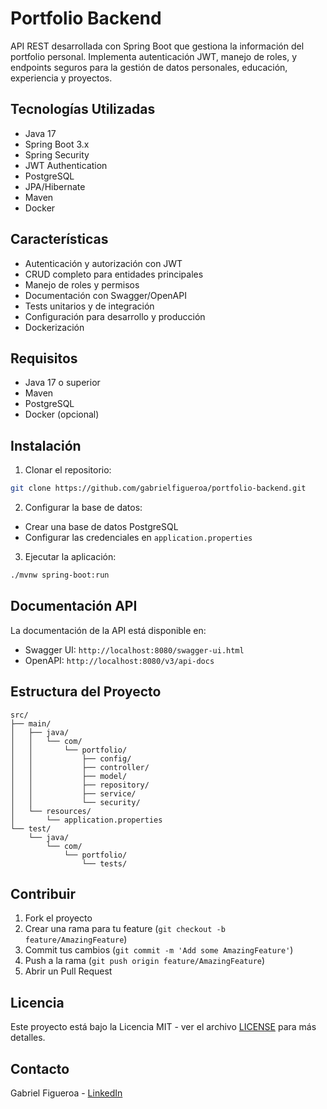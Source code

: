 # Portfolio Backend

API REST desarrollada con Spring Boot que gestiona la información del portfolio personal. Implementa autenticación JWT, manejo de roles, y endpoints seguros para la gestión de datos personales, educación, experiencia y proyectos.

## Tecnologías Utilizadas

- Java 17
- Spring Boot 3.x
- Spring Security
- JWT Authentication
- PostgreSQL
- JPA/Hibernate
- Maven
- Docker

## Características

- Autenticación y autorización con JWT
- CRUD completo para entidades principales
- Manejo de roles y permisos
- Documentación con Swagger/OpenAPI
- Tests unitarios y de integración
- Configuración para desarrollo y producción
- Dockerización

## Requisitos

- Java 17 o superior
- Maven
- PostgreSQL
- Docker (opcional)

## Instalación

1. Clonar el repositorio:
```bash
git clone https://github.com/gabrielfigueroa/portfolio-backend.git
```

2. Configurar la base de datos:
- Crear una base de datos PostgreSQL
- Configurar las credenciales en `application.properties`

3. Ejecutar la aplicación:
```bash
./mvnw spring-boot:run
```

## Documentación API

La documentación de la API está disponible en:
- Swagger UI: `http://localhost:8080/swagger-ui.html`
- OpenAPI: `http://localhost:8080/v3/api-docs`

## Estructura del Proyecto

```
src/
├── main/
│   ├── java/
│   │   └── com/
│   │       └── portfolio/
│   │           ├── config/
│   │           ├── controller/
│   │           ├── model/
│   │           ├── repository/
│   │           ├── service/
│   │           └── security/
│   └── resources/
│       └── application.properties
└── test/
    └── java/
        └── com/
            └── portfolio/
                └── tests/
```

## Contribuir

1. Fork el proyecto
2. Crear una rama para tu feature (`git checkout -b feature/AmazingFeature`)
3. Commit tus cambios (`git commit -m 'Add some AmazingFeature'`)
4. Push a la rama (`git push origin feature/AmazingFeature`)
5. Abrir un Pull Request

## Licencia

Este proyecto está bajo la Licencia MIT - ver el archivo [LICENSE](LICENSE) para más detalles.

## Contacto

Gabriel Figueroa - [LinkedIn](https://www.linkedin.com/in/gabriel-figueroa-068b77322/) 